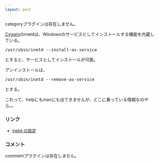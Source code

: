 ```yaml
---
layout: post
---
```

<p><span class="error">categoryプラグインは存在しません。</span></p>
<p><a href="http://cygwin.com/">Cygwin</a>のinetdは、Windowsのサービスとしてインストールする機能を内蔵している。</p>
<pre>/usr/sbin/inetd --install-as-service
</pre>
<p>とすると、サービスとしてインストールが可能。</p>
<p>アンインストールは、</p>
<pre>/usr/sbin/inetd --remove-as-service
</pre>
<p>とする。</p>
<p>これって、helpにもmanにも出てきませんが、どこに乗っている情報なのやら。。</p>
<h3>リンク</h3>
<ul>
<li><a href="http://www.amy.hi-ho.ne.jp/tachibana/cygwin/inetd.html">inetd の設定</a></li>
</ul>
<h3>コメント</h3>
<p><span class="error">commentプラグインは存在しません。</span> </p>

